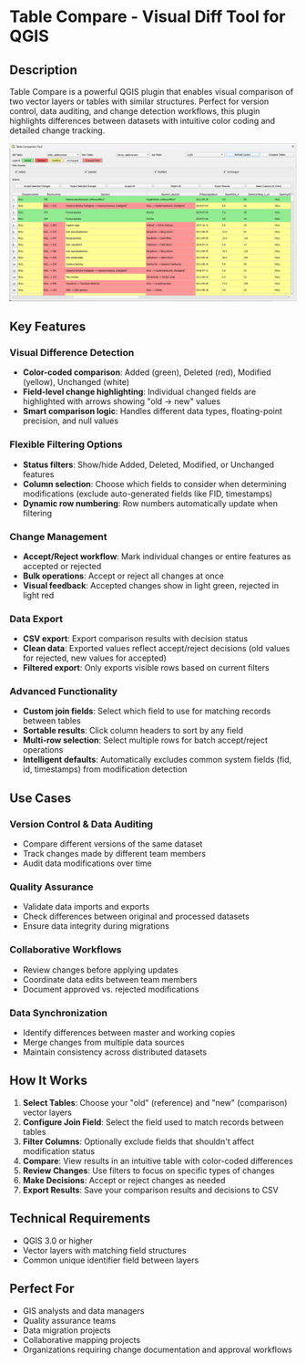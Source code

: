 # Table Compare - Visual Diff Tool for QGIS

## Description

Table Compare is a powerful QGIS plugin that enables visual comparison of two vector layers or tables with similar structures. Perfect for version control, data auditing, and change detection workflows, this plugin highlights differences between datasets with intuitive color coding and detailed change tracking.

![Plugin Interface](screenshot/Screen_1.jpg)

## Key Features

### Visual Difference Detection
- **Color-coded comparison**: Added (green), Deleted (red), Modified (yellow), Unchanged (white)
- **Field-level change highlighting**: Individual changed fields are highlighted with arrows showing "old → new" values
- **Smart comparison logic**: Handles different data types, floating-point precision, and null values

### Flexible Filtering Options
- **Status filters**: Show/hide Added, Deleted, Modified, or Unchanged features
- **Column selection**: Choose which fields to consider when determining modifications (exclude auto-generated fields like FID, timestamps)
- **Dynamic row numbering**: Row numbers automatically update when filtering

### Change Management
- **Accept/Reject workflow**: Mark individual changes or entire features as accepted or rejected
- **Bulk operations**: Accept or reject all changes at once
- **Visual feedback**: Accepted changes show in light green, rejected in light red

### Data Export
- **CSV export**: Export comparison results with decision status
- **Clean data**: Exported values reflect accept/reject decisions (old values for rejected, new values for accepted)
- **Filtered export**: Only exports visible rows based on current filters

### Advanced Functionality
- **Custom join fields**: Select which field to use for matching records between tables
- **Sortable results**: Click column headers to sort by any field
- **Multi-row selection**: Select multiple rows for batch accept/reject operations
- **Intelligent defaults**: Automatically excludes common system fields (fid, id, timestamps) from modification detection

## Use Cases

### Version Control & Data Auditing
- Compare different versions of the same dataset
- Track changes made by different team members
- Audit data modifications over time

### Quality Assurance
- Validate data imports and exports
- Check differences between original and processed datasets
- Ensure data integrity during migrations

### Collaborative Workflows
- Review changes before applying updates
- Coordinate data edits between team members
- Document approved vs. rejected modifications

### Data Synchronization
- Identify differences between master and working copies
- Merge changes from multiple data sources
- Maintain consistency across distributed datasets

## How It Works

1. **Select Tables**: Choose your "old" (reference) and "new" (comparison) vector layers
2. **Configure Join Field**: Select the field used to match records between tables
3. **Filter Columns**: Optionally exclude fields that shouldn't affect modification status
4. **Compare**: View results in an intuitive table with color-coded differences
5. **Review Changes**: Use filters to focus on specific types of changes
6. **Make Decisions**: Accept or reject changes as needed
7. **Export Results**: Save your comparison results and decisions to CSV

## Technical Requirements

- QGIS 3.0 or higher
- Vector layers with matching field structures
- Common unique identifier field between layers

## Perfect For

- GIS analysts and data managers
- Quality assurance teams
- Data migration projects
- Collaborative mapping projects
- Organizations requiring change documentation and approval workflows
